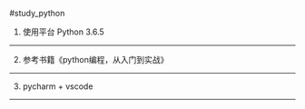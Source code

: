 #study_python
1. 使用平台 Python 3.6.5 
-------------------------
2. 参考书籍《python编程，从入门到实战》
------------------------------------
3. pycharm + vscode
--------------------
